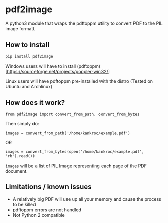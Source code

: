 # pdf2image
A python3 module that wraps the pdftoppm utility to convert PDF to the PIL image formatt

## How to install

` pip install pdf2image `

Windows users will have to install (pdftoppm)[https://sourceforge.net/projects/poppler-win32/]

Linux users will have pdftoppm pre-installed with the distro (Tested on Ubuntu and Archlinux)

## How does it work?
` from pdf2image import convert_from_path, convert_from_bytes `

Then simply do:

` images = convert_from_path('/home/kankroc/example.pdf') `

OR

` images = convert_from_bytes(open('/home/kankroc/example.pdf', 'rb').read()) `

`images` will be a list of PIL Image representing each page of the PDF document.

## Limitations / known issues

- A relatively big PDF will use up all your memory and cause the process to be killed
- pdftoppm errors are not handled
- Not Python 2 compatible
